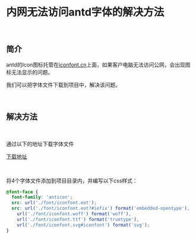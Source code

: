 # 内网无法访问antd字体的解决方法

​		

## 简介

antd的Icon图标托管在[iconfont.cn](http://iconfont.cn/)上面，如果客户电脑无法访问公网，会出现图标无法显示的问题。

我们可以把字体文件下载到项目中，解决该问题。

​	

## 解决方法

​	

通过以下的地址下载字体文件

[下载地址](https://github.com/ant-design/antd-init/tree/master/examples/local-iconfont/iconfont)

​	

将4个字体文件添加到项目目录内，并编写以下css样式：

```css
@font-face {
  font-family: 'anticon';
  src: url('./font/iconfont.eot');
  src: url('./font/iconfont.eot?#iefix') format('embedded-opentype'),
    url('./font/iconfont.woff') format('woff'), 
    url('./font/iconfont.ttf') format('truetype'), 
    url('./font/iconfont.svg#iconfont') format('svg');
}
```

